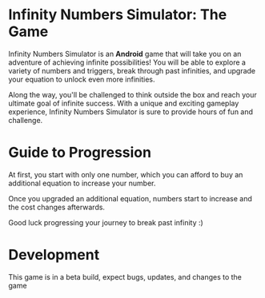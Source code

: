 # Infinity Numbers Simulator: The Game
Infinity Numbers Simulator is an **Android** game that will take you on an adventure of achieving infinite possibilities! You will be able to explore a variety of numbers and triggers, break through past infinities, and upgrade your equation to unlock even more infinities.

Along the way, you'll be challenged to think outside the box and reach your ultimate goal of infinite success. With a unique and exciting gameplay experience, Infinity Numbers Simulator is sure to provide hours of fun and challenge.

# Guide to Progression
At first, you start with only one number, which you can afford to buy an additional equation to increase your number.

Once you upgraded an additional equation, numbers start to increase and the cost changes afterwards.

Good luck progressing your journey to break past infinity :)

# Development
This game is in a beta build, expect bugs, updates, and changes to the game
